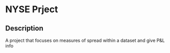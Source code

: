 # NYSE Prject

## Description
A project that focuses on measures of spread within a dataset and give P&L info


